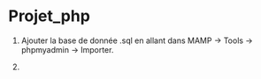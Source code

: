 # Projet_php

1) Ajouter la base de donnée .sql en allant dans MAMP -> Tools -> phpmyadmin -> Importer. 

2) 

